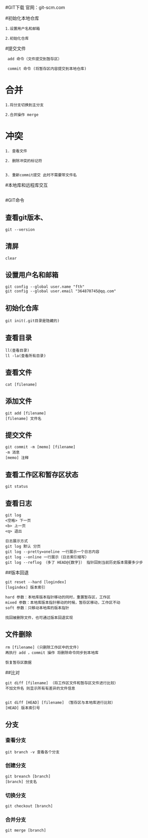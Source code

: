 #GIT下载
官网：git-scm.com

#初始化本地仓库
```
1.设置用户名和邮箱

2.初始化仓库
```

#提交文件
```
 add 命令（文件提交到暂存区）

 commit 命令 (将暂存区内容提交到本地仓库)

```

# 合并
```
1.将分支切换到主分支

2.合并操作 merge

```

# 冲突
```
1. 查看文件

2. 删除冲突的标记符


3. 重新commit提交 此时不需要带文件名 
```


#本地库和远程库交互
```

```

#GIT命令

## 查看git版本、
```
git --version
```
## 清屏
```
clear
```

## 设置用户名和邮箱
```
git config --global user.name "fth"
git config --global user.email "364870745@qq.com"
```

## 初始化仓库
```
git init(.git目录是隐藏的)
```

## 查看目录
```
ll(查看目录)
ll -la(查看所有目录)
```

## 查看文件
```
cat [filename]
```

## 添加文件
```
git add [filename]
[filename] 文件名
```

## 提交文件
```
git commit -m [memo] [filename]
-m 消息
[memo] 注释
```

## 查看工作区和暂存区状态
```
git status
```

## 查看日志
```
git log
<空格> 下一页
<b> 上一页
<q> 退出

日志展示方式
git log 默认 分页
git log --pretty=oneline 一行展示一个日志内容
git log --online 一行展示（日志索引缩写）
git log --reflog （多了 HEAD@{数字}） 指针回到当前历史版本需要多少步
```

##版本回退
```
git reset --hard [logindex]
[logindex] 版本索引

hard 参数：本地库版本指针移动的同时，重置暂存区，工作区
mixed 参数：本地库版本指针移动的时候，暂存区移动，工作区不动
soft 参数：只移动本地库的版本指针

找回被删除文件，也可通过版本回退实现
```

## 文件删除
```
rm [filename] (只删除工作区中的文件)
再执行 add ，commit 操作 将删除命令同步到本地库 

恢复暂存区数据
```

##比对
```
git diff [filename] （将工作区文件和暂存区文件进行比较）
不加文件名 则显示所有有差异的文件信息


git diff [HEAD] [filename] （暂存区与本地库进行比较）
[HEAD] 版本索引号
```

## 分支

### 查看分支
```
git branch -v 查看各个分支
```

### 创建分支
```
git breanch [branch]
[branch] 分支名
```

### 切换分支
```
git checkout [branch]
```

### 合并分支
```
git merge [branch]
```